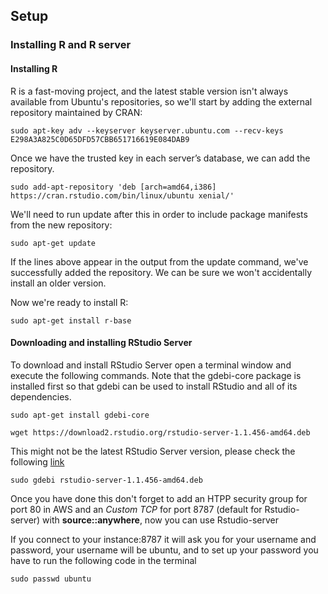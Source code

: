 ## Setup

### Installing R and R server

#### Installing R

R is a fast-moving project, and the latest stable version isn't always available from Ubuntu's repositories, so we'll start by adding the external repository maintained by CRAN:

`sudo apt-key adv --keyserver keyserver.ubuntu.com --recv-keys E298A3A825C0D65DFD57CBB651716619E084DAB9`

Once we have the trusted key in each server’s database, we can add the repository.

`sudo add-apt-repository 'deb [arch=amd64,i386] https://cran.rstudio.com/bin/linux/ubuntu xenial/'`

We'll need to run update after this in order to include package manifests from the new repository:

`sudo apt-get update`

If the lines above appear in the output from the update command, we've successfully added the repository. We can be sure we won't accidentally install an older version.

Now we're ready to install R:

`sudo apt-get install r-base`

#### Downloading and installing RStudio Server

To download and install RStudio Server open a terminal window and execute the following commands. Note that the gdebi-core package is installed first so that gdebi can be used to install RStudio and all of its dependencies.

`sudo apt-get install gdebi-core`

`wget https://download2.rstudio.org/rstudio-server-1.1.456-amd64.deb`

This might not be the latest RStudio Server version, please check the following [link](https://www.rstudio.com/products/rstudio/download-server/)

`sudo gdebi rstudio-server-1.1.456-amd64.deb`

Once you have done this don't forget to add an HTPP security group for port 80 in AWS and an *Custom TCP* for port 8787 (default for Rstudio-server) with **source::anywhere**, now you can use Rstudio-server

If you connect to your instance:8787 it will ask you for your username and password, your username will be ubuntu, and to set up your password you have to run the following code in the terminal

`sudo passwd ubuntu`

